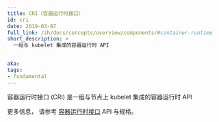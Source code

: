 ```yaml
---
title: CRI（容器运行时接口）
id: cri
date: 2019-03-07
full_link: /zh/docs/concepts/overview/components/#container-runtime
short_description: >
  一组与 kubelet 集成的容器运行时 API 


aka:
tags:
- fundamental
---
```

  容器运行时接口 (CRI) 是一组与节点上 kubelet 集成的容器运行时 API 

<!--
---
title: Container runtime interface (CRI)
id: cri
date: 2019-03-07
full_link: /docs/concepts/overview/components/#container-runtime
short_description: >
    An API for container runtimes to integrate with kubelet


aka:
tags:
- fundamental
---
The container runtime interface (CRI) is an API for container runtimes
to integrate with kubelet on a node.
-->

<!--more-->

<!--
For more information, see the [CRI](https://github.com/kubernetes/community/blob/master/contributors/devel/sig-node/container-runtime-interface.md) API and specifications.
-->

更多信息， 请参考 [容器运行时接口](https://github.com/kubernetes/community/blob/master/contributors/devel/sig-node/container-runtime-interface.md) API 与规格。
